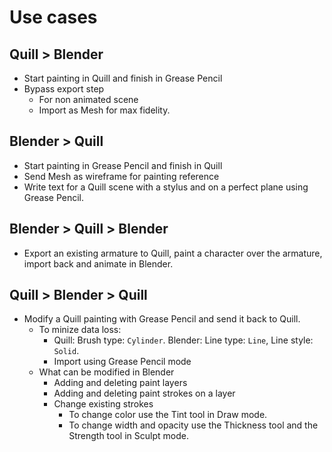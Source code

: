 # Use cases

## Quill > Blender

- Start painting in Quill and finish in Grease Pencil
- Bypass export step
    - For non animated scene
    - Import as Mesh for max fidelity.


## Blender > Quill

- Start painting in Grease Pencil and finish in Quill
- Send Mesh as wireframe for painting reference
- Write text for a Quill scene with a stylus and on a perfect plane using Grease Pencil.


## Blender > Quill > Blender

- Export an existing armature to Quill, paint a character over the armature, import back and animate in Blender.


## Quill > Blender > Quill

- Modify a Quill painting with Grease Pencil and send it back to Quill.
    - To minize data loss:
        - Quill: Brush type: `Cylinder`. Blender: Line type: `Line`, Line style: `Solid`.
        - Import using Grease Pencil mode
    - What can be modified in Blender
        - Adding and deleting paint layers
        - Adding and deleting paint strokes on a layer
        - Change existing strokes
            - To change color use the Tint tool in Draw mode.
            - To change width and opacity use the Thickness tool and the Strength tool in Sculpt mode.


